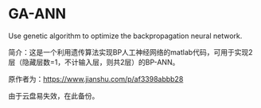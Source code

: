 # GA-ANN
Use genetic algorithm to optimize the backpropagation neural network.

简介：这是一个利用遗传算法实现BP人工神经网络的matlab代码，可用于实现2层（隐藏层数=1，不计输入层，则共2层）的BP-ANN。

原作者为：https://www.jianshu.com/p/af3398abbb28

由于云盘易失效，在此备份。
